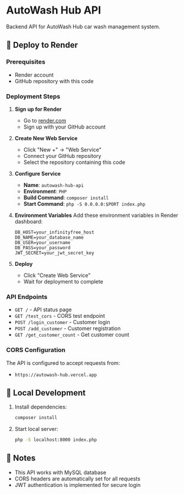# AutoWash Hub API

Backend API for AutoWash Hub car wash management system.

## 🚀 Deploy to Render

### Prerequisites

- Render account
- GitHub repository with this code

### Deployment Steps

1. **Sign up for Render**

   - Go to [render.com](https://render.com)
   - Sign up with your GitHub account

2. **Create New Web Service**

   - Click "New +" → "Web Service"
   - Connect your GitHub repository
   - Select the repository containing this code

3. **Configure Service**

   - **Name**: `autowash-hub-api`
   - **Environment**: `PHP`
   - **Build Command**: `composer install`
   - **Start Command**: `php -S 0.0.0.0:$PORT index.php`

4. **Environment Variables**
   Add these environment variables in Render dashboard:

   ```
   DB_HOST=your_infinityfree_host
   DB_NAME=your_database_name
   DB_USER=your_username
   DB_PASS=your_password
   JWT_SECRET=your_jwt_secret_key
   ```

5. **Deploy**
   - Click "Create Web Service"
   - Wait for deployment to complete

### API Endpoints

- `GET /` - API status page
- `GET /test_cors` - CORS test endpoint
- `POST /login_customer` - Customer login
- `POST /add_customer` - Customer registration
- `GET /get_customer_count` - Get customer count

### CORS Configuration

The API is configured to accept requests from:

- `https://autowash-hub.vercel.app`

## 🔧 Local Development

1. Install dependencies:

   ```bash
   composer install
   ```

2. Start local server:
   ```bash
   php -S localhost:8000 index.php
   ```

## 📝 Notes

- This API works with MySQL database
- CORS headers are automatically set for all requests
- JWT authentication is implemented for secure login
